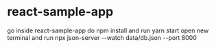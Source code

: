 # react-sample-app
go inside react-sample-app do npm install and run yarn start
open new terminal and run npx json-server --watch data/db.json --port 8000

